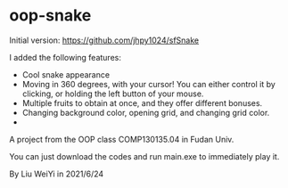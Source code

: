 # oop-snake
Initial version: https://github.com/jhpy1024/sfSnake

I added the following features:

- Cool snake appearance
- Moving in 360 degrees, with your cursor! You can either control it by clicking, or holding the left button of your mouse.
- Multiple fruits to obtain at once, and they offer different bonuses.
- Changing background color, opening grid, and changing grid color.
- 

A project from the OOP class COMP130135.04 in Fudan Univ.

You can just download the codes and run main.exe to immediately play it.

By Liu WeiYi in 2021/6/24
